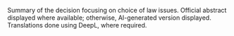 Summary of the decision focusing on choice of law issues. Official abstract displayed where available; otherwise, AI-generated version displayed. Translations done using DeepL, where required.